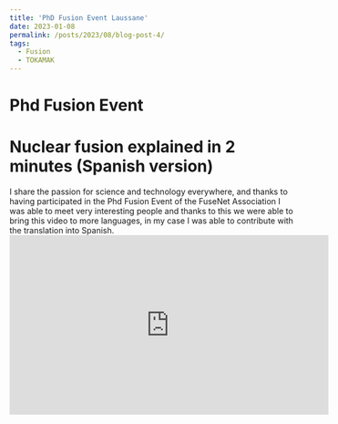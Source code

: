 ```yaml
---
title: 'PhD Fusion Event Laussane'
date: 2023-01-08
permalink: /posts/2023/08/blog-post-4/
tags:
  - Fusion
  - TOKAMAK
---
```


<h1> Phd Fusion Event </h1>




<h1> Nuclear fusion explained in 2 minutes (Spanish version) </h1>
I share the passion for science and technology everywhere, and thanks to having participated in the Phd Fusion Event of the FuseNet Association I was able to meet very interesting people and thanks to this we were able to bring this video to more languages, in my case I was able to contribute with the translation into Spanish.

<iframe width="560" height="315" src="https://www.youtube.com/embed/yHwqx6T27tQ?si=mbSLh0DUaaF3hmZk" title="YouTube video player" frameborder="0" allow="accelerometer; autoplay; clipboard-write; encrypted-media; gyroscope; picture-in-picture; web-share" referrerpolicy="strict-origin-when-cross-origin" allowfullscreen></iframe>
